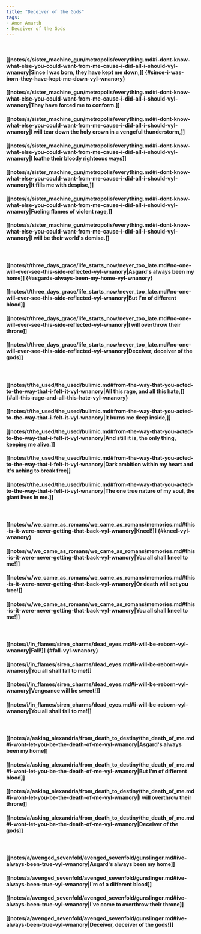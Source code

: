 ```yaml
---
title: "Deceiver of the Gods"
tags:
- Amon Amarth
- Deceiver of the Gods
---
```

&nbsp;
#### [[notes/s/sister_machine_gun/metropolis/everything.md#i-dont-know-what-else-you-could-want-from-me-cause-i-did-all-i-should-vyl-wnanory|Since I was born, they have kept me down,]] {#since-i-was-born-they-have-kept-me-down-vyl-wnanory}
#### [[notes/s/sister_machine_gun/metropolis/everything.md#i-dont-know-what-else-you-could-want-from-me-cause-i-did-all-i-should-vyl-wnanory|They have forced me to conform.]]
#### [[notes/s/sister_machine_gun/metropolis/everything.md#i-dont-know-what-else-you-could-want-from-me-cause-i-did-all-i-should-vyl-wnanory|I will tear down the holy crown in a vengeful thunderstorm,]]
#### [[notes/s/sister_machine_gun/metropolis/everything.md#i-dont-know-what-else-you-could-want-from-me-cause-i-did-all-i-should-vyl-wnanory|I loathe their bloody righteous ways]]
#### [[notes/s/sister_machine_gun/metropolis/everything.md#i-dont-know-what-else-you-could-want-from-me-cause-i-did-all-i-should-vyl-wnanory|It fills me with despise,]]
#### [[notes/s/sister_machine_gun/metropolis/everything.md#i-dont-know-what-else-you-could-want-from-me-cause-i-did-all-i-should-vyl-wnanory|Fueling flames of violent rage,]]
#### [[notes/s/sister_machine_gun/metropolis/everything.md#i-dont-know-what-else-you-could-want-from-me-cause-i-did-all-i-should-vyl-wnanory|I will be their world's demise.]]
&nbsp;
#### [[notes/t/three_days_grace/life_starts_now/never_too_late.md#no-one-will-ever-see-this-side-reflected-vyl-wnanory|Asgard's always been my home]] {#asgards-always-been-my-home-vyl-wnanory}
#### [[notes/t/three_days_grace/life_starts_now/never_too_late.md#no-one-will-ever-see-this-side-reflected-vyl-wnanory|But I'm of different blood]]
#### [[notes/t/three_days_grace/life_starts_now/never_too_late.md#no-one-will-ever-see-this-side-reflected-vyl-wnanory|I will overthrow their throne]]
#### [[notes/t/three_days_grace/life_starts_now/never_too_late.md#no-one-will-ever-see-this-side-reflected-vyl-wnanory|Deceiver, deceiver of the gods]]
&nbsp;
#### [[notes/t/the_used/the_used/bulimic.md#from-the-way-that-you-acted-to-the-way-that-i-felt-it-vyl-wnanory|All this rage, and all this hate,]] {#all-this-rage-and-all-this-hate-vyl-wnanory}
#### [[notes/t/the_used/the_used/bulimic.md#from-the-way-that-you-acted-to-the-way-that-i-felt-it-vyl-wnanory|It burns me deep inside,]]
#### [[notes/t/the_used/the_used/bulimic.md#from-the-way-that-you-acted-to-the-way-that-i-felt-it-vyl-wnanory|And still it is, the only thing, keeping me alive.]]
#### [[notes/t/the_used/the_used/bulimic.md#from-the-way-that-you-acted-to-the-way-that-i-felt-it-vyl-wnanory|Dark ambition within my heart and it's aching to break free]]
#### [[notes/t/the_used/the_used/bulimic.md#from-the-way-that-you-acted-to-the-way-that-i-felt-it-vyl-wnanory|The one true nature of my soul, the giant lives in me.]]
&nbsp;
#### [[notes/w/we_came_as_romans/we_came_as_romans/memories.md#this-is-it-were-never-getting-that-back-vyl-wnanory|Kneel!]] {#kneel-vyl-wnanory}
#### [[notes/w/we_came_as_romans/we_came_as_romans/memories.md#this-is-it-were-never-getting-that-back-vyl-wnanory|You all shall kneel to me!]]
#### [[notes/w/we_came_as_romans/we_came_as_romans/memories.md#this-is-it-were-never-getting-that-back-vyl-wnanory|Or death will set you free!]]
#### [[notes/w/we_came_as_romans/we_came_as_romans/memories.md#this-is-it-were-never-getting-that-back-vyl-wnanory|You all shall kneel to me!]]
&nbsp;
#### [[notes/i/in_flames/siren_charms/dead_eyes.md#i-will-be-reborn-vyl-wnanory|Fall!]] {#fall-vyl-wnanory}
#### [[notes/i/in_flames/siren_charms/dead_eyes.md#i-will-be-reborn-vyl-wnanory|You all shall fall to me!]]
#### [[notes/i/in_flames/siren_charms/dead_eyes.md#i-will-be-reborn-vyl-wnanory|Vengeance will be sweet!]]
#### [[notes/i/in_flames/siren_charms/dead_eyes.md#i-will-be-reborn-vyl-wnanory|You all shall fall to me!]]
&nbsp;
#### [[notes/a/asking_alexandria/from_death_to_destiny/the_death_of_me.md#i-wont-let-you-be-the-death-of-me-vyl-wnanory|Asgard's always been my home]]
#### [[notes/a/asking_alexandria/from_death_to_destiny/the_death_of_me.md#i-wont-let-you-be-the-death-of-me-vyl-wnanory|But I'm of different blood]]
#### [[notes/a/asking_alexandria/from_death_to_destiny/the_death_of_me.md#i-wont-let-you-be-the-death-of-me-vyl-wnanory|I will overthrow their throne]]
#### [[notes/a/asking_alexandria/from_death_to_destiny/the_death_of_me.md#i-wont-let-you-be-the-death-of-me-vyl-wnanory|Deceiver of the gods]]
&nbsp;
#### [[notes/a/avenged_sevenfold/avenged_sevenfold/gunslinger.md#ive-always-been-true-vyl-wnanory|Asgard's always been my home]]
#### [[notes/a/avenged_sevenfold/avenged_sevenfold/gunslinger.md#ive-always-been-true-vyl-wnanory|I'm of a different blood]]
#### [[notes/a/avenged_sevenfold/avenged_sevenfold/gunslinger.md#ive-always-been-true-vyl-wnanory|I've come to overthrow their throne]]
#### [[notes/a/avenged_sevenfold/avenged_sevenfold/gunslinger.md#ive-always-been-true-vyl-wnanory|Deceiver, deceiver of the gods!]]
